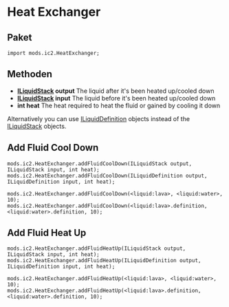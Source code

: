 # Heat Exchanger

## Paket

`import mods.ic2.HeatExchanger;`

## Methoden

- **[ILiquidStack](/Vanilla/Liquids/ILiquidStack/) output** The liquid after it's been heated up/cooled down
- **[ILiquidStack](/Vanilla/Liquids/ILiquidStack/) input** The liquid before it's been heated up/cooled down
- **int heat** The heat required to heat the fluid or gained by cooling it down

Alternatively you can use [ILiquidDefinition](/Vanilla/Liquids/ILiquidDefinition) objects instead of the [ILiquidStack](/Vanilla/Liquids/ILiquidStack/) objects.

## Add Fluid Cool Down

```zenscript
mods.ic2.HeatExchanger.addFluidCoolDown(ILiquidStack output, ILiquidStack input, int heat);
mods.ic2.HeatExchanger.addFluidCoolDown(ILiquidDefinition output, ILiquidDefinition input, int heat);

mods.ic2.HeatExchanger.addFluidCoolDown(<liquid:lava>, <liquid:water>, 10);
mods.ic2.HeatExchanger.addFluidCoolDown(<liquid:lava>.definition, <liquid:water>.definition, 10);
```

## Add Fluid Heat Up

```zenscript
mods.ic2.HeatExchanger.addFluidHeatUp(ILiquidStack output, ILiquidStack input, int heat);
mods.ic2.HeatExchanger.addFluidHeatUp(ILiquidDefinition output, ILiquidDefinition input, int heat);

mods.ic2.HeatExchanger.addFluidHeatUp(<liquid:lava>, <liquid:water>, 10);
mods.ic2.HeatExchanger.addFluidHeatUp(<liquid:lava>.definition, <liquid:water>.definition, 10);
```